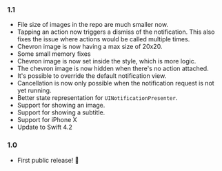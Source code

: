 ### 1.1
- File size of images in the repo are much smaller now.
- Tapping an action now triggers a dismiss of the notification. This also fixes the issue where actions would be called multiple times.
- Chevron image is now having a max size of 20x20.
- Some small memory fixes
- Chevron image is now set inside the style, which is more logic.
- The chevron image is now hidden when there's no action attached.
- It's possible to override the default notification view.
- Cancellation is now only possible when the notification request is not yet running.
- Better state representation for `UINotificationPresenter`.
- Support for showing an image.
- Support for showing a subtitle.
- Support for iPhone X
- Update to Swift 4.2

### 1.0

- First public release! 🎉